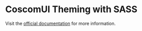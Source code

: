 # CoscomUI Theming with SASS

Visit the [official documentation](https://coscom.de/theming/#customtheme) for more information.
